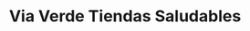 ---
title: "Via Verde Tiendas Saludables"
url: /guanajuato/via-verde-tiendas-saludables/
shop: Allgemein
---